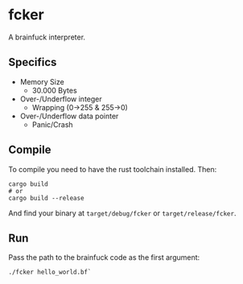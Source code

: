 # fcker
A brainfuck interpreter.

## Specifics
- Memory Size
    - 30.000 Bytes
- Over-/Underflow integer
    - Wrapping (0->255 & 255->0)
- Over-/Underflow data pointer
    - Panic/Crash

## Compile
To compile you need to have the rust toolchain installed.
Then:
```
cargo build
# or
cargo build --release
```

And find your binary at `target/debug/fcker` or `target/release/fcker`.

## Run
Pass the path to the brainfuck code as the first argument:
```
./fcker hello_world.bf`
```